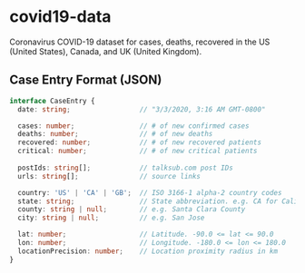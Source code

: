 # covid19-data
Coronavirus COVID-19 dataset for cases, deaths, recovered in the US (United States), Canada, and UK (United Kingdom).

## Case Entry Format (JSON)
```typescript
interface CaseEntry {
  date: string;                 // "3/3/2020, 3:16 AM GMT-0800"

  cases: number;                // # of new confirmed cases
  deaths: number;               // # of new deaths
  recovered: number;            // # of new recovered patients
  critical: number;             // # of new critical patients
  
  postIds: string[];            // talksub.com post IDs
  urls: string[];               // source links

  country: 'US' | 'CA' | 'GB';  // ISO 3166-1 alpha-2 country codes
  state: string;                // State abbreviation. e.g. CA for California.
  county: string | null;        // e.g. Santa Clara County
  city: string | null;          // e.g. San Jose

  lat: number;                  // Latitude. -90.0 <= lat <= 90.0
  lon: number;                  // Longitude. -180.0 <= lon <= 180.0
  locationPrecision: number;    // Location proximity radius in km
}
```
